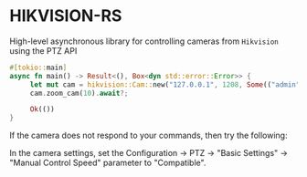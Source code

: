 # HIKVISION-RS
 High-level asynchronous library for controlling cameras from `Hikvision` using the PTZ API
```rust
#[tokio::main]
async fn main() -> Result<(), Box<dyn std::error::Error>> {
     let mut cam = hikvision::Cam::new("127.0.0.1", 1208, Some(("admin", "12345")), 500).await?;
     cam.zoom_cam(10).await?;

     Ok(())
}
```
If the camera does not respond to your commands, then try the following:

In the camera settings, set the Configuration -> PTZ -> "Basic Settings" -> "Manual Control Speed" parameter to "Compatible".
